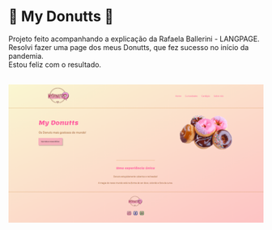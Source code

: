 <h1>&#127849; My Donutts &#127849;</h1>

<p>Projeto feito acompanhando a explicação da Rafaela Ballerini - LANGPAGE.
Resolvi fazer uma page dos meus Donutts, que fez sucesso no início da pandemia. 
<br>
Estou feliz com o resultado.
</p>
<br>
<img src="img/landingpage.png" alt="landing page">

